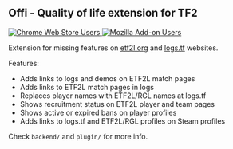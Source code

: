 ## Offi - Quality of life extension for TF2

<a href="https://chromewebstore.google.com/detail/offi/bhiggokekdkoccfgojnbponjehipbmng">
    <img alt="Chrome Web Store Users" src="https://img.shields.io/chrome-web-store/users/bhiggokekdkoccfgojnbponjehipbmng?label=Chrome%20Users&link=https%3A%2F%2Fchromewebstore.google.com%2Fdetail%2Foffi%2Fbhiggokekdkoccfgojnbponjehipbmng">
</a>
<a href="https://addons.mozilla.org/en-US/firefox/addon/offi/">
    <img alt="Mozilla Add-on Users" src="https://img.shields.io/amo/users/offi?label=Firefox%20Users">
</a>

Extension for missing features on [etf2l.org](https://etf2l.org) and [logs.tf](https://logs.tf) websites.

Features:
- Adds links to logs and demos on ETF2L match pages
- Adds links to ETF2L match pages in logs
- Replaces player names with ETF2L/RGL names at logs.tf
- Shows recruitment status on ETF2L player and team pages
- Shows active or expired bans on player profiles
- Adds links to logs.tf and ETF2L/RGL profiles on Steam profiles

Check `backend/` and `plugin/` for more info.
